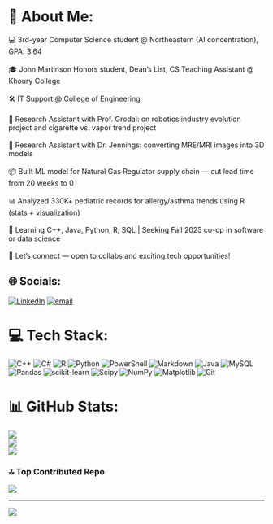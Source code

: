 # 💫 About Me:
💻 3rd-year Computer Science student @ Northeastern (AI concentration), GPA: 3.64<br><br>🎓 John Martinson Honors student, Dean’s List, CS Teaching Assistant @ Khoury College<br><br>🛠️ IT Support @ College of Engineering<br><br>🤖 Research Assistant with Prof. Grodal: on robotics industry evolution project and cigarette vs. vapor trend project<br><br>🧠 Research Assistant with Dr. Jennings: converting MRE/MRI images into 3D models<br><br>📦 Built ML model for Natural Gas Regulator supply chain — cut lead time from 20 weeks to 0<br><br>📊 Analyzed 330K+ pediatric records for allergy/asthma trends using R (stats + visualization)<br><br>🔧 Learning C++, Java, Python, R, SQL | Seeking Fall 2025 co-op in software or data science<br><br>🤝 Let’s connect — open to collabs and exciting tech opportunities!


## 🌐 Socials:
[![LinkedIn](https://img.shields.io/badge/LinkedIn-%230077B5.svg?logo=linkedin&logoColor=white)](https://linkedin.com/in/https://www.linkedin.com/in/mateo-biggs/) [![email](https://img.shields.io/badge/Email-D14836?logo=gmail&logoColor=white)](mailto:biggs.m@northeastern.edu) 

# 💻 Tech Stack:
![C++](https://img.shields.io/badge/c++-%2300599C.svg?style=for-the-badge&logo=c%2B%2B&logoColor=white) ![C#](https://img.shields.io/badge/c%23-%23239120.svg?style=for-the-badge&logo=csharp&logoColor=white) ![R](https://img.shields.io/badge/r-%23276DC3.svg?style=for-the-badge&logo=r&logoColor=white) ![Python](https://img.shields.io/badge/python-3670A0?style=for-the-badge&logo=python&logoColor=ffdd54) ![PowerShell](https://img.shields.io/badge/PowerShell-%235391FE.svg?style=for-the-badge&logo=powershell&logoColor=white) ![Markdown](https://img.shields.io/badge/markdown-%23000000.svg?style=for-the-badge&logo=markdown&logoColor=white) ![Java](https://img.shields.io/badge/java-%23ED8B00.svg?style=for-the-badge&logo=openjdk&logoColor=white) ![MySQL](https://img.shields.io/badge/mysql-4479A1.svg?style=for-the-badge&logo=mysql&logoColor=white) ![Pandas](https://img.shields.io/badge/pandas-%23150458.svg?style=for-the-badge&logo=pandas&logoColor=white) ![scikit-learn](https://img.shields.io/badge/scikit--learn-%23F7931E.svg?style=for-the-badge&logo=scikit-learn&logoColor=white) ![Scipy](https://img.shields.io/badge/SciPy-%230C55A5.svg?style=for-the-badge&logo=scipy&logoColor=%white) ![NumPy](https://img.shields.io/badge/numpy-%23013243.svg?style=for-the-badge&logo=numpy&logoColor=white) ![Matplotlib](https://img.shields.io/badge/Matplotlib-%23ffffff.svg?style=for-the-badge&logo=Matplotlib&logoColor=black) ![Git](https://img.shields.io/badge/git-%23F05033.svg?style=for-the-badge&logo=git&logoColor=white)
# 📊 GitHub Stats:
![](https://github-readme-stats.vercel.app/api?username=CodeMateo15&theme=dark&hide_border=false&include_all_commits=false&count_private=true)<br/>
![](https://nirzak-streak-stats.vercel.app/?user=CodeMateo15&theme=dark&hide_border=false)<br/>
![](https://github-readme-stats.vercel.app/api/top-langs/?username=CodeMateo15&theme=dark&hide_border=false&include_all_commits=false&count_private=true&layout=compact)

### 🔝 Top Contributed Repo
![](https://github-contributor-stats.vercel.app/api?username=CodeMateo15&limit=5&theme=dark&combine_all_yearly_contributions=true)

---
[![](https://visitcount.itsvg.in/api?id=CodeMateo15&icon=0&color=0)](https://visitcount.itsvg.in)

<!-- Proudly created with GPRM ( https://gprm.itsvg.in ) -->
